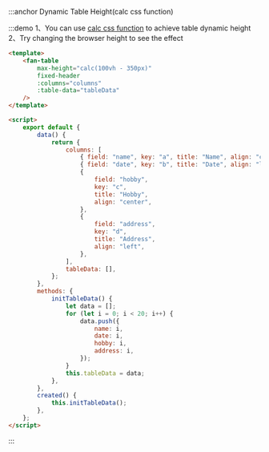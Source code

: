 :::anchor Dynamic Table Height(calc css function)

:::demo 1、You can use [calc css function](<https://developer.mozilla.org/en-US/docs/Web/CSS/calc()>) to achieve table dynamic height<br>2、Try changing the browser height to see the effect

```html
<template>
    <fan-table
        max-height="calc(100vh - 350px)"
        fixed-header
        :columns="columns"
        :table-data="tableData"
    />
</template>

<script>
    export default {
        data() {
            return {
                columns: [
                    { field: "name", key: "a", title: "Name", align: "center" },
                    { field: "date", key: "b", title: "Date", align: "left" },
                    {
                        field: "hobby",
                        key: "c",
                        title: "Hobby",
                        align: "center",
                    },
                    {
                        field: "address",
                        key: "d",
                        title: "Address",
                        align: "left",
                    },
                ],
                tableData: [],
            };
        },
        methods: {
            initTableData() {
                let data = [];
                for (let i = 0; i < 20; i++) {
                    data.push({
                        name: i,
                        date: i,
                        hobby: i,
                        address: i,
                    });
                }
                this.tableData = data;
            },
        },
        created() {
            this.initTableData();
        },
    };
</script>
```

:::
